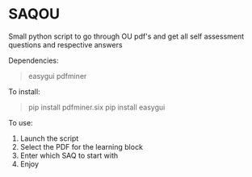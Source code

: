 # SAQOU
Small python script to go through OU pdf's and get all self assessment questions and respective answers

Dependencies:
 > easygui
 > pdfminer

To install:
 > pip install pdfminer.six
 > pip install easygui
  
To use:
 1. Launch the script
 2. Select the PDF for the learning block
 3. Enter which SAQ to start with 
 4. Enjoy
